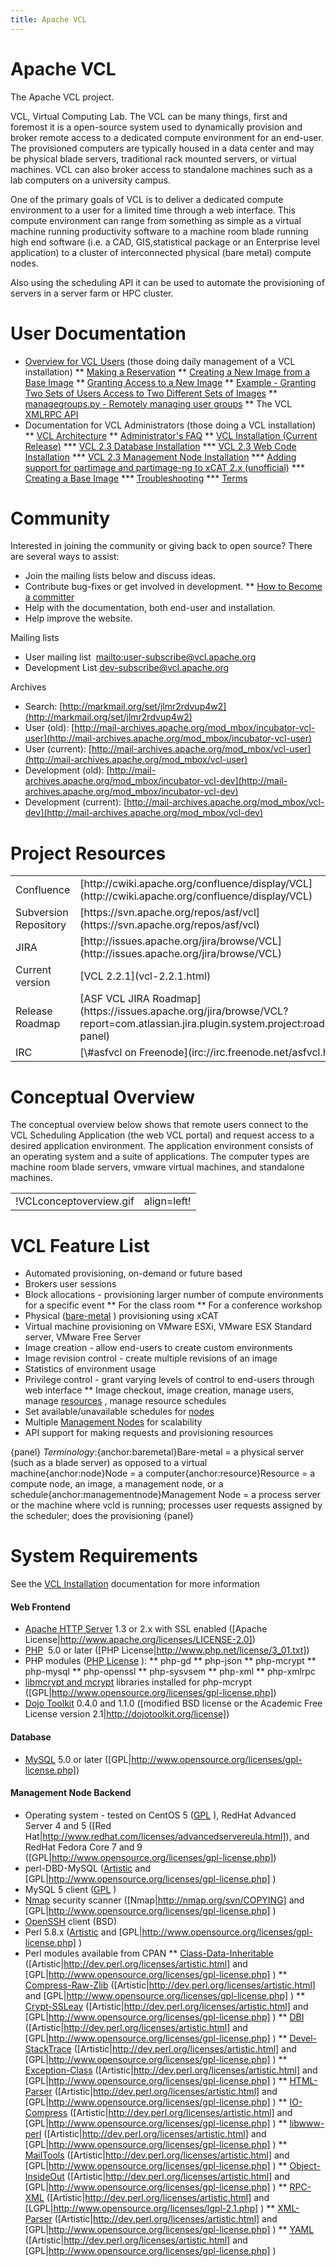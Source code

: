 ```yaml
---
title: Apache VCL
---
```


<a name="ApacheVCL-ApacheVCL"></a>
# Apache VCL

The Apache VCL project.

VCL, Virtual Computing Lab. The VCL can be many things, first and foremost
it is a open-source system used to dynamically provision and broker remote
access to a dedicated compute environment for an end-user. The provisioned
computers are typically housed in a data center and may be physical blade
servers, traditional rack mounted servers, or virtual machines. VCL can
also broker access to standalone machines such as a lab computers on a
university campus.

One of the primary goals of VCL is to deliver a dedicated compute
environment to a user for a limited time through a web interface. This
compute environment can range from something as simple as a virtual machine
running productivity software to a machine room blade running high end
software (i.e. a CAD, GIS,statistical package or an Enterprise level
application) to a cluster of interconnected physical (bare metal) compute
nodes.

Also using the scheduling API it can be used to automate the provisioning
of servers in a server farm or HPC cluster.

<a name="ApacheVCL-UserDocumentation"></a>
# User Documentation

* [Overview for VCL Users](for-vcl-users.html)
 (those doing daily management of a VCL installation)
** [Making a Reservation](making-a-reservation.html)
** [Creating a New Image from a Base Image](creating-a-new-image-from-a-base-image.html)
** [Granting Access to a New Image](granting-access-to-a-new-image.html)
** [Example - Granting Two Sets of Users Access to Two Different Sets of Images](example---granting-two-sets-of-users-access-to-two-different-sets-of-images.html)
** [managegroups.py - Remotely managing user groups](managegroups.py---remotely-managing-user-groups.html)
** The VCL [XMLRPC API](http://people.apache.org/~jfthomps/vcl_xmlrpc_api.html)
* Documentation for VCL Administrators (those doing a VCL installation)
** [VCL&nbsp;Architecture](https://cwiki.apache.org/confluence/display/VCL/VCL+Architecture)
** [Administrator's FAQ](administrator's-faq.html)
** [VCL Installation (Current Release)](vcl-2.3-installation.html)
*** [VCL 2.3 Database Installation](vcl-2.3-database-installation.html)
*** [VCL 2.3 Web Code Installation](vcl-2.3-web-code-installation.html)
*** [VCL 2.3 Management Node Installation](vcl-2.3-management-node-installation.html)
*** [Adding support for partimage and partimage-ng to xCAT 2.x (unofficial)](adding-support-for-partimage-and-partimage-ng-to-xcat-2.x-(unofficial).html)
*** [Creating a Base Image](base-image-creation.html)
*** [Troubleshooting](troubleshooting.html)
*** [Terms](terms.html)

<a name="ApacheVCL-Community"></a>
# Community

Interested in joining the community or giving back to open source? There
are several ways to assist:
* Join the mailing lists below and discuss ideas.
* Contribute bug-fixes or get involved in development.
** [How to Become a committer](vcl:becoming-a-committer.html)
* Help with the documentation, both end-user and installation.
* Help improve the website.

Mailing lists
* User mailing list&nbsp; [mailto:user-subscribe@vcl.apache.org](mailto:user-subscribe@vcl.apache.org.html)
* Development List [dev-subscribe@vcl.apache.org](mailto:dev-subscribe@vcl.apache.org.html)

Archives
* Search: [http://markmail.org/set/jlmr2rdvup4w2](http://markmail.org/set/jlmr2rdvup4w2)
* User (old): [http://mail-archives.apache.org/mod_mbox/incubator-vcl-user](http://mail-archives.apache.org/mod_mbox/incubator-vcl-user)
* User (current): [http://mail-archives.apache.org/mod_mbox/vcl-user](http://mail-archives.apache.org/mod_mbox/vcl-user)
* Development (old): [http://mail-archives.apache.org/mod_mbox/incubator-vcl-dev](http://mail-archives.apache.org/mod_mbox/incubator-vcl-dev)
* Development (current): [http://mail-archives.apache.org/mod_mbox/vcl-dev](http://mail-archives.apache.org/mod_mbox/vcl-dev)

<a name="ApacheVCL-ProjectResources"></a>
# Project Resources

<table>
<tr><td> Confluence </td><td> [http://cwiki.apache.org/confluence/display/VCL](http://cwiki.apache.org/confluence/display/VCL)
 </td></tr>
<tr><td> Subversion Repository </td><td> [https://svn.apache.org/repos/asf/vcl](https://svn.apache.org/repos/asf/vcl)
 </td></tr>
<tr><td> JIRA </td><td> [http://issues.apache.org/jira/browse/VCL](http://issues.apache.org/jira/browse/VCL)
 </td></tr>
<tr><td> Current version </td><td> [VCL 2.2.1](vcl-2.2.1.html)
 </td></tr>
<tr><td> Release Roadmap </td><td> [ASF VCL JIRA Roadmap](https://issues.apache.org/jira/browse/VCL?report=com.atlassian.jira.plugin.system.project:roadmap-panel)
 </td></tr>
  
  
  
  
<tr><td> IRC </td><td> [\#asfvcl on Freenode](irc://irc.freenode.net/asfvcl.html)
 </td></tr>
</table>

<a name="ApacheVCL-ConceptualOverview"></a>
# Conceptual Overview

The conceptual overview below shows that remote users connect to the VCL
Scheduling Application (the web VCL portal) and request access to a desired
application environment. The application environment consists of an
operating system and a suite of applications. The computer types are
machine room blade servers, vmware virtual machines, and standalone
machines.
<table>
<tr><td> !VCLconceptoverview.gif</td><td>align=left! </td></tr>
</table>

<a name="ApacheVCL-VCLFeatureList"></a>
# VCL Feature List

* Automated provisioning, on-demand or future based
* Brokers user sessions
* Block allocations - provisioning larger number of compute environments
for a specific event
** For the class room
** For a conference workshop
* Physical ([bare-metal](#baremetal.html)
) provisioning using xCAT
* Virtual machine provisioning on VMware ESXi, VMware ESX Standard server,
VMware Free Server
* Image creation - allow end-users to create custom environments
* Image revision control - create multiple revisions of an image
* Statistics of environment usage
* Privilege control - grant varying levels of control to end-users through
web interface
** Image checkout, image creation, manage users, manage [resources](#resource.html)
, manage resource schedules
* Set available/unavailable schedules for [nodes](#node.html)
* Multiple [Management Nodes](#managementnode.html)
 for scalability
* API support for making requests and provisioning resources

{panel}
*Terminology*:{anchor:baremetal}Bare-metal = a physical server (such as a
blade server) as opposed to a virtual machine{anchor:node}Node = a
computer{anchor:resource}Resource = a compute node, an image, a management
node, or a schedule{anchor:managementnode}Management Node = a process
server or the machine where vcld is running; processes user requests
assigned by the scheduler; does the provisioning
{panel}

<a name="ApacheVCL-SystemRequirements"></a>
# System Requirements

See the [VCL Installation](http://cwiki.apache.org/confluence/display/VCL/VCL+Installation)
 documentation for more information

<a name="ApacheVCL-WebFrontend"></a>
#### Web Frontend

* [Apache HTTP Server](http://httpd.apache.org/)
 1.3 or 2.x with SSL enabled ([Apache
License|http://www.apache.org/licenses/LICENSE-2.0])
* [PHP](http://www.php.net/)
&nbsp;5.0 or later ([PHP License|http://www.php.net/license/3_01.txt])
* PHP&nbsp;modules ([PHP License](http://www.php.net/license/3_01.txt)
):
** php-gd
** php-json
** php-mcrypt
** php-mysql
** php-openssl
** php-sysvsem
** php-xml
** php-xmlrpc
* [libmcrypt and mcrypt](http://sourceforge.net/projects/mcrypt/)
 libraries installed for php-mcrypt
([GPL|http://www.opensource.org/licenses/gpl-license.php])
* [Dojo Toolkit](http://dojotoolkit.org/)
 0.4.0 and 1.1.0 ([modified BSD license or the Academic Free License
version 2.1|http://dojotoolkit.org/license])

<a name="ApacheVCL-Database"></a>
#### Database

* [MySQL](http://dev.mysql.com)
 5.0 or later ([GPL|http://www.opensource.org/licenses/gpl-license.php])

<a name="ApacheVCL-ManagementNodeBackend"></a>
#### Management Node Backend

* Operating system - tested on CentOS 5 ([GPL](http://www.opensource.org/licenses/gpl-license.php)
), RedHat Advanced Server 4 and 5 ([Red
Hat|http://www.redhat.com/licenses/advancedservereula.html]), and RedHat
Fedora Core 7 and 9
([GPL|http://www.opensource.org/licenses/gpl-license.php])
* perl-DBD-MySQL ([Artistic](http://dev.perl.org/licenses/artistic.html)
 and [GPL|http://www.opensource.org/licenses/gpl-license.php]
)
* MySQL 5 client ([GPL](http://www.opensource.org/licenses/gpl-license.php)
)
* [Nmap](http://nmap.org/)
 security scanner ([Nmap|http://nmap.org/svn/COPYING] and [GPL|http://www.opensource.org/licenses/gpl-license.php]
)
* [OpenSSH](http://www.openssh.org/index.html)
 client (BSD)
* Perl 5.8.x ([Artistic](http://dev.perl.org/licenses/artistic.html)
 and [GPL|http://www.opensource.org/licenses/gpl-license.php]
)
* Perl modules available from CPAN
** [Class-Data-Inheritable](http://search.cpan.org/dist/Class-Data-Inheritable/)
 ([Artistic|http://dev.perl.org/licenses/artistic.html] and [GPL|http://www.opensource.org/licenses/gpl-license.php]
)
** [Compress-Raw-Zlib](http://search.cpan.org/dist/Compress-Raw-Zlib/)
([Artistic|http://dev.perl.org/licenses/artistic.html] and [GPL|http://www.opensource.org/licenses/gpl-license.php]
)
** [Crypt-SSLeay](http://search.cpan.org/dist/Crypt-SSLeay/)
 ([Artistic|http://dev.perl.org/licenses/artistic.html] and [GPL|http://www.opensource.org/licenses/gpl-license.php]
)
** [DBI](http://search.cpan.org/dist/DBI/)
 ([Artistic|http://dev.perl.org/licenses/artistic.html] and [GPL|http://www.opensource.org/licenses/gpl-license.php]
)
** [Devel-StackTrace](http://search.cpan.org/dist/Devel-StackTrace/)
 ([Artistic|http://dev.perl.org/licenses/artistic.html] and [GPL|http://www.opensource.org/licenses/gpl-license.php]
)
** [Exception-Class](http://search.cpan.org/dist/Exception-Class/)
 ([Artistic|http://dev.perl.org/licenses/artistic.html] and [GPL|http://www.opensource.org/licenses/gpl-license.php]
)
** [HTML-Parser](http://search.cpan.org/dist/HTML-Parser/)
 ([Artistic|http://dev.perl.org/licenses/artistic.html] and [GPL|http://www.opensource.org/licenses/gpl-license.php]
)
** [IO-Compress](http://search.cpan.org/dist/IO-Compress/)
 ([Artistic|http://dev.perl.org/licenses/artistic.html] and [GPL|http://www.opensource.org/licenses/gpl-license.php]
)
** [libwww-perl](http://search.cpan.org/dist/libwww-perl/)
 ([Artistic|http://dev.perl.org/licenses/artistic.html] and [GPL|http://www.opensource.org/licenses/gpl-license.php]
)
** [MailTools](http://search.cpan.org/dist/MailTools/)
 ([Artistic|http://dev.perl.org/licenses/artistic.html] and [GPL|http://www.opensource.org/licenses/gpl-license.php]
)
** [Object-InsideOut](http://search.cpan.org/dist/Object-InsideOut/)
 ([Artistic|http://dev.perl.org/licenses/artistic.html] and [GPL|http://www.opensource.org/licenses/gpl-license.php]
)
** [RPC-XML](http://search.cpan.org/dist/RPC-XML/)
 ([Artistic|http://dev.perl.org/licenses/artistic.html] and [LGPL|http://www.opensource.org/licenses/lgpl-2.1.php]
)
** [XML-Parser](http://search.cpan.org/dist/XML-Parser/)
 ([Artistic|http://dev.perl.org/licenses/artistic.html] and [GPL|http://www.opensource.org/licenses/gpl-license.php]
)
** [YAML](http://search.cpan.org/dist/YAML/)
 ([Artistic|http://dev.perl.org/licenses/artistic.html] and [GPL|http://www.opensource.org/licenses/gpl-license.php]
)
